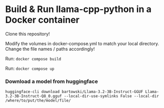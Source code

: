 # Build & Run llama-cpp-python in a Docker container

Clone this repository!

Modify the volumes in docker-compose.yml to match your local directory. Change the file names / paths accordingly!

Run: `docker compose build`

Run: `docker compose up`


### Download a model from huggingface

`huggingface-cli download bartowski/Llama-3.2-3B-Instruct-GGUF Llama-3.2-3B-Instruct-Q8_0.gguf --local-dir-use-symlinks False --local-dir /where/to/put/the/model/file/`